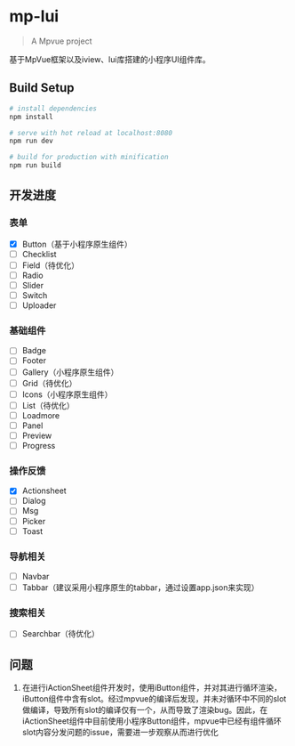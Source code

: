 # mp-lui

> A Mpvue project

基于MpVue框架以及iview、lui库搭建的小程序UI组件库。

## Build Setup

``` bash
# install dependencies
npm install

# serve with hot reload at localhost:8080
npm run dev

# build for production with minification
npm run build
```

## 开发进度

### 表单
- [x] Button（基于小程序原生组件）
- [ ] Checklist
- [ ] Field（待优化）
- [ ] Radio
- [ ] Slider
- [ ] Switch
- [ ] Uploader

### 基础组件
- [ ] Badge
- [ ] Footer
- [ ] Gallery（小程序原生组件）
- [ ] Grid（待优化）
- [ ] Icons（小程序原生组件）
- [ ] List（待优化）
- [ ] Loadmore
- [ ] Panel
- [ ] Preview
- [ ] Progress

### 操作反馈
- [x] Actionsheet
- [ ] Dialog
- [ ] Msg
- [ ] Picker
- [ ] Toast

### 导航相关
- [ ] Navbar
- [ ] Tabbar（建议采用小程序原生的tabbar，通过设置app.json来实现）

### 搜索相关
- [ ] Searchbar（待优化）



## 问题

1. 在进行iActionSheet组件开发时，使用iButton组件，并对其进行循环渲染，iButton组件中含有slot。经过mpvue的编译后发现，并未对循环中不同的slot做编译，导致所有slot的编译仅有一个，从而导致了渲染bug。因此，在iActionSheet组件中目前使用小程序Button组件，mpvue中已经有组件循环 slot内容分发问题的issue，需要进一步观察从而进行优化